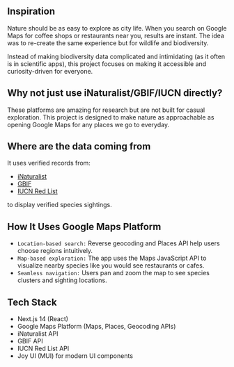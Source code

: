 ## Inspiration
Nature should be as easy to explore as city life. When you search on Google Maps for coffee shops or restaurants near you, results are instant. The idea was to re-create the same experience but for wildlife and biodiversity.

Instead of making biodiversity data complicated and intimidating (as it often is in scientific apps), this project focuses on making it accessible and curiosity-driven for everyone.

## Why not just use iNaturalist/GBIF/IUCN directly?
These platforms are amazing for research but are not built for casual exploration. This project is designed to make nature as approachable as opening Google Maps for any places we go to everyday.

## Where are the data coming from
It uses verified records from:
- [iNaturalist](https://www.inaturalist.org/)
- [GBIF](https://www.gbif.org/)
- [IUCN Red List](https://www.iucnredlist.org/) 

to display verified species sightings.

## How It Uses Google Maps Platform
- `Location-based search:` Reverse geocoding and Places API help users choose regions intuitively.
- `Map-based exploration:` The app uses the Maps JavaScript API to visualize nearby species like you would see restaurants or cafes.
- `Seamless navigation:` Users pan and zoom the map to see species clusters and sighting locations.

## Tech Stack
- Next.js 14 (React)
- Google Maps Platform (Maps, Places, Geocoding APIs)
- iNaturalist API
- GBIF API
- IUCN Red List API
- Joy UI (MUI) for modern UI components
